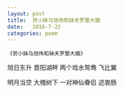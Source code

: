 ```yaml
---
layout: post
title:  贺小妹马旭伟和妹夫罗曌大婚
date:   2016-7-22
categories: poem
---
```

`《贺小妹马旭伟和妹夫罗曌大婚》`

旭日东升 晋阳湖畔 两个戏水鸳鸯 飞比翼

明月当空 大槐树下 一对神仙眷侣 述衷肠

